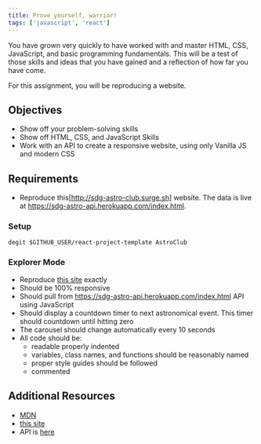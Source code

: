 ```yaml
---
title: Prove yourself, warrior!
tags: ['javascript', 'react']
---
```


You have grown very quickly to have worked with and master HTML, CSS,
JavaScript, and basic programming fundamentals. This will be a test of those
skills and ideas that you have gained and a reflection of how far you have come.

For this assignment, you will be reproducing a website.

## Objectives

- Show off your problem-solving skills
- Show off HTML, CSS, and JavaScript Skills
- Work with an API to create a responsive website, using only Vanilla JS and
  modern CSS

## Requirements

- Reproduce this[http://sdg-astro-club.surge.sh] website. The data is live at
  https://sdg-astro-api.herokuapp.com/index.html.

### Setup

```shell
degit $GITHUB_USER/react-project-template AstroClub
```

### Explorer Mode

- Reproduce [this site](http://sdg-astro-club.surge.sh) exactly
- Should be 100% responsive
- Should pull from https://sdg-astro-api.herokuapp.com/index.html API using JavaScript
- Should display a countdown timer to next astronomical event. This timer should countdown until hitting zero
- The carousel should change automatically every 10 seconds
- All code should be:
  - readable properly indented
  - variables, class names, and functions should be reasonably named
  - proper style guides should be followed
  - commented

## Additional Resources

- [MDN](https://developer.mozilla.org/en-US/)
- [this site](http://sdg-astro-club.surge.sh)
- API is [here](https://sdg-astro-api.herokuapp.com/index.html)
